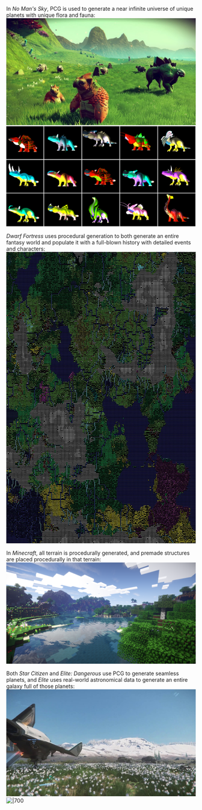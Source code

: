 In _No Man's Sky_, PCG is used to generate a near infinite universe of unique planets with unique flora and fauna:
![|500](attachments/no%20mans%20sky%20terrain.png)
![|500](attachments/no%20mans%20sky%20creatures.png)

_Dwarf Fortress_ uses procedural generation to both generate an entire fantasy world and populate it with a full-blown history with detailed events and characters:
![|300](attachments/dwarf%20fortress%20map.png)

In _Minecraft_, all terrain is procedurally generated, and premade structures are placed procedurally in that terrain:
![|700](attachments/minecraft.png)

Both _Star Citizen_ and _Elite: Dangerous_ use PCG to generate seamless planets, and _Elite_ uses real-world astronomical data to generate an entire galaxy full of those planets:
![|700](attachments/star%20citizen.png)
![|700](attachments/elite%20dangerous.png)